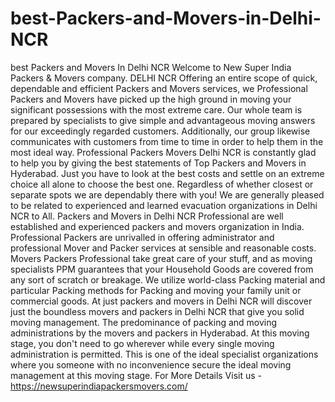 # best-Packers-and-Movers-in-Delhi-NCR
best Packers and Movers In Delhi NCR
Welcome to New Super India Packers & Movers company. DELHI NCR  Offering an entire scope of quick, dependable and efficient Packers and Movers services, we Professional Packers and Movers have picked up the high ground in moving your significant possessions with the most extreme care. Our whole team is prepared by specialists to give simple and advantageous moving answers for our exceedingly regarded customers. Additionally, our group likewise communicates with customers from time to time in order to help them in the most ideal way.
Professional Packers Movers Delhi NCR is constantly glad to help you by giving the best statements of Top Packers and Movers in Hyderabad. Just you have to look at the best costs and settle on an extreme choice all alone to choose the best one. Regardless of whether closest or separate spots we are dependably there with you! We are generally pleased to be related to experienced and learned evacuation organizations in Delhi NCR  to All.
Packers and Movers in Delhi NCR Professional are well established and experienced packers and movers organization in India. Professional Packers are unrivalled in offering administrator and professional Mover and Packer services at sensible and reasonable costs. Movers Packers Professional take great care of your stuff, and as moving specialists PPM guarantees that your Household Goods are covered from any sort of scratch or breakage. We utilize world-class Packing material and particular Packing methods for Packing and moving your family unit or commercial goods.
At just packers and movers in Delhi NCR will discover just the boundless movers and packers in Delhi NCR that give you solid moving management. The predominance of packing and moving administrations by the movers and packers in Hyderabad. At this moving stage, you don't need to go wherever while every single moving administration is permitted. This is one of the ideal specialist organizations where you someone with no inconvenience secure the ideal moving management at this moving stage.
For More Details
Visit us - https://newsuperindiapackersmovers.com/
